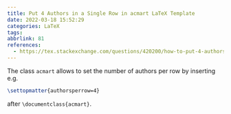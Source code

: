 ```yaml
---
title: Put 4 Authors in a Single Row in acmart LaTeX Template
date: 2022-03-18 15:52:29
categories: LaTeX
tags:
abbrlink: 81
references:
  - https://tex.stackexchange.com/questions/420200/how-to-put-4-authors-in-a-single-row-in-acm-conf-format
---
```

The class `acmart` allows to set the number of authors per row by inserting e.g.

```tex
\settopmatter{authorsperrow=4}
```

after `\documentclass{acmart}`.
